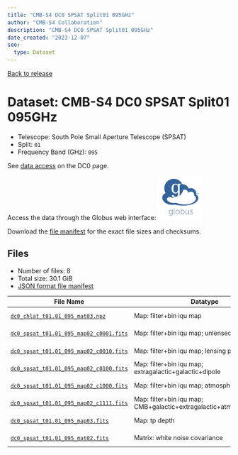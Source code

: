 ```yaml
---
title: "CMB-S4 DC0 SPSAT Split01 095GHz"
author: "CMB-S4 Collaboration"
description: "CMB-S4 DC0 SPSAT Split01 095GHz"
date_created: "2023-12-07"
seo:
  type: Dataset
---
```


[Back to release](./dc0.html#datasets)

# Dataset: CMB-S4 DC0 SPSAT Split01 095GHz

- Telescope: South Pole Small Aperture Telescope (SPSAT)
- Split: `01`
- Frequency Band (GHz): `095`

See [data access](./dc0.html#data-access) on the DC0 page.

Access the data through the Globus web interface: [![Download via Globus](images/globus-logo.png)](https://app.globus.org/file-manager?origin_id=c9dc477a-3db5-4946-874d-a5dc7efcabcf&origin_path=%2Fdatareleases%2Fdc0%2Fmission%2Fspsat%2Fsplit01%2F095%2F)

Download the [file manifest](https://g-9fdb0b.6b7bd8.0ec8.data.globus.org/datareleases/dc0/mission/spsat/split01/095/manifest.json) for the exact file sizes and checksums.

## Files

- Number of files: 8
- Total size: 30.1 GiB
- [JSON format file manifest](https://g-9fdb0b.6b7bd8.0ec8.data.globus.org/datareleases/dc0/mission/spsat/split01/095/manifest.json)

|                                                                                File Name                                                                                 |                               Datatype                               |   Size   |
| ------------------------------------------------------------------------------------------------------------------------------------------------------------------------ | -------------------------------------------------------------------- | -------- |
| [`dc0_chlat_t01.01_095_mat03.npz`](https://g-9fdb0b.6b7bd8.0ec8.data.globus.org/datareleases/dc0/mission/spsat/split01/095/dc0_chlat_t01.01_095_mat03.npz)               | Map: filter+bin iqu map                                              | 29.8 GiB |
| [`dc0_spsat_t01.01_095_map02_c0001.fits`](https://g-9fdb0b.6b7bd8.0ec8.data.globus.org/datareleases/dc0/mission/spsat/split01/095/dc0_spsat_t01.01_095_map02_c0001.fits) | Map: filter+bin iqu map; unlensed primary CMB                        | 36.0 MiB |
| [`dc0_spsat_t01.01_095_map02_c0010.fits`](https://g-9fdb0b.6b7bd8.0ec8.data.globus.org/datareleases/dc0/mission/spsat/split01/095/dc0_spsat_t01.01_095_map02_c0010.fits) | Map: filter+bin iqu map; lensing perturbation                        | 36.0 MiB |
| [`dc0_spsat_t01.01_095_map02_c0100.fits`](https://g-9fdb0b.6b7bd8.0ec8.data.globus.org/datareleases/dc0/mission/spsat/split01/095/dc0_spsat_t01.01_095_map02_c0100.fits) | Map: filter+bin iqu map; extragalactic+galactic+dipole               | 36.0 MiB |
| [`dc0_spsat_t01.01_095_map02_c1000.fits`](https://g-9fdb0b.6b7bd8.0ec8.data.globus.org/datareleases/dc0/mission/spsat/split01/095/dc0_spsat_t01.01_095_map02_c1000.fits) | Map: filter+bin iqu map; atmosphere+noise                            | 36.0 MiB |
| [`dc0_spsat_t01.01_095_map02_c1111.fits`](https://g-9fdb0b.6b7bd8.0ec8.data.globus.org/datareleases/dc0/mission/spsat/split01/095/dc0_spsat_t01.01_095_map02_c1111.fits) | Map: filter+bin iqu map; CMB+galactic+extragalactic+atmosphere+noise | 36.0 MiB |
| [`dc0_spsat_t01.01_095_map03.fits`](https://g-9fdb0b.6b7bd8.0ec8.data.globus.org/datareleases/dc0/mission/spsat/split01/095/dc0_spsat_t01.01_095_map03.fits)             | Map: tp depth                                                        | 24.0 MiB |
| [`dc0_spsat_t01.01_095_mat02.fits`](https://g-9fdb0b.6b7bd8.0ec8.data.globus.org/datareleases/dc0/mission/spsat/split01/095/dc0_spsat_t01.01_095_mat02.fits)             | Matrix: white noise covariance                                       | 72.0 MiB |
